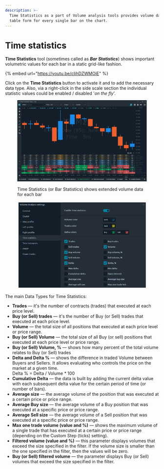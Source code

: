 ```yaml
---
description: >-
  Time Statistics as a part of Volume analysis tools provides volume data in a
  table form for every single bar on the chart.
---
```


# Time statistics

**Time Statistics** tool (sometimes called as _**Bar Statistics**_) shows important volumetric values for each bar in a static grid-like fashion.

{% embed url="https://youtu.be/cIihDZWMOiE" %}

Click on the **Time Statistics** button to activate it and to add the necessary data type. Also, via a right-click in the side scale section the individual statistic values could be enabled / disabled '_on the fly_'.

<figure><img src="../../../.gitbook/assets/Time Statistics.png" alt=""><figcaption><p>Time Statistics (or Bar Statistics) shows extended volume data for each bar</p></figcaption></figure>

<figure><img src="../../../.gitbook/assets/image (1).png" alt=""><figcaption></figcaption></figure>

The main Data Types for Time Statistics:

* **Trades** — it's the number of contracts (trades) that executed at each price level.
* **Buy (or Sell) trades** — it's the number of Buy (or Sell) trades that executed at each price level.
* **Volume** — the total size of all positions that executed at each price level or price range.
* **Buy (or Sell) Volume** — the total size of all Buy (or sell) positions that executed at each price level or price range.
* **Buy (or Sell) Volume, %** — shows how many percent of the total volume relates to Buy (or Sell) trades
* **Delta and Delta %** — shows the difference in traded Volume between Buyers and Sellers. It allows evaluating who controls the price on the market at a given time. \
  Delta % = Delta / Volume \* 100
* **Cumulative Delta** — the data is built by adding the current delta value with each subsequent delta value for the certain period of time (or number of bars).&#x20;
* **Average size** — the average volume of the position that was executed at a certain price or price range.
* **Average Buy size** — the average volume of a Buy position that was executed at a specific price or price range.
* **Average Sell size** — the average volume of a Sell position that was executed at a specific price or price range.
* **Max one trade volume (value and %)** — shows the maximum volume of a single trade that has executed at a certain price or price range (depending on the Custom Step (ticks) setting).
* **Filtered volume (value and %)** — this parameter displays volumes that exceed the size specified in the filter. If the volume size is smaller than the one specified in the filter, then the values will be zero.
* **Buy (or Sell) filtered volume** — the parameter displays Buy (or Sell) volumes that exceed the size specified in the filter.
